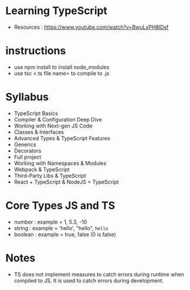 # Learning TypeScript

* Resources : https://www.youtube.com/watch?v=BwuLxPH8IDsf

# instructions
* use npm install to install node_modules
* use tsc <.ts file name> to compile to .js

# Syllabus

* TypeScript Basics
* Compiler & Configuration Deep Dive
* Working with Next-gen JS Code
* Classes & Interfaces
* Advanced Types & TypeScript Features
* Generics
* Decorators
* Full project
* Working with Namespaces & Modules
* Webpack & TypeScript
* Third-Party Libs & TypeScript
* React + TypeScript & NodeJS + TypeScript

# Core Types JS and TS

* number : example = 1, 5.3, -10
* string : example = 'hello', "hello", `hello`
* boolean : example = true, false (0 is false)

# Notes

* TS does not implement measures to catch errors during runtime when 
  compiled to JS. It is used to catch errors during development.